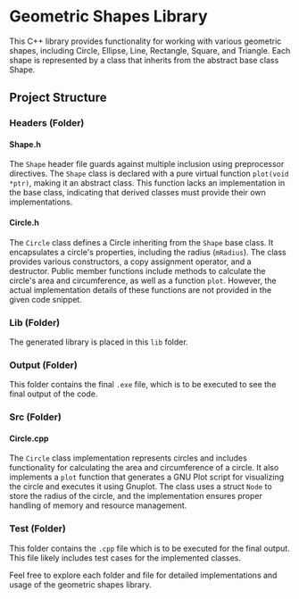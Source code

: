 <!DOCTYPE html>
<html lang="en">

<head>
  <meta charset="UTF-8">
  <meta name="viewport" content="width=device-width, initial-scale=1.0">
</head>

<body>

  <h1>Geometric Shapes Library</h1>

  <p>This C++ library provides functionality for working with various geometric shapes, including Circle, Ellipse, Line, Rectangle, Square, and Triangle. Each shape is represented by a class that inherits from the abstract base class Shape.</p>

  <h2>Project Structure</h2>

  <h3>Headers (Folder)</h3>

  <h4>Shape.h</h4>
  <p>The <code>Shape</code> header file guards against multiple inclusion using preprocessor directives. The <code>Shape</code> class is declared with a pure virtual function <code>plot(void *ptr)</code>, making it an abstract class. This function lacks an implementation in the base class, indicating that derived classes must provide their own implementations.</p>

  <h4>Circle.h</h4>
  <p>The <code>Circle</code> class defines a Circle inheriting from the <code>Shape</code> base class. It encapsulates a circle's properties, including the radius (<code>mRadius</code>). The class provides various constructors, a copy assignment operator, and a destructor. Public member functions include methods to calculate the circle's area and circumference, as well as a function <code>plot</code>. However, the actual implementation details of these functions are not provided in the given code snippet.</p>

  <!-- Include similar HTML structure for other sections -->

  <h3>Lib (Folder)</h3>
  <p>The generated library is placed in this <code>lib</code> folder.</p>

  <h3>Output (Folder)</h3>
  <p>This folder contains the final <code>.exe</code> file, which is to be executed to see the final output of the code.</p>

  <h3>Src (Folder)</h3>

  <h4>Circle.cpp</h4>
  <p>The <code>Circle</code> class implementation represents circles and includes functionality for calculating the area and circumference of a circle. It also implements a <code>plot</code> function that generates a GNU Plot script for visualizing the circle and executes it using Gnuplot. The class uses a struct <code>Node</code> to store the radius of the circle, and the implementation ensures proper handling of memory and resource management.</p>

  <!-- Include similar HTML structure for other sections -->

  <h3>Test (Folder)</h3>
  <p>This folder contains the <code>.cpp</code> file which is to be executed for the final output. This file likely includes test cases for the implemented classes.</p>

  <p>Feel free to explore each folder and file for detailed implementations and usage of the geometric shapes library.</p>

</body>

</html>
